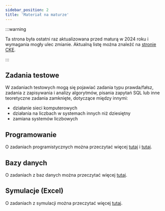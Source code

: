 ```yaml
---
sidebar_position: 2
title: 'Materiał na maturze'
---
```


:::warning

Ta strona była ostatni raz aktualizowana przed maturą w 2024 roku i wymagania
mogły ulec zmianie. Aktualną listę można znaleźć na [stronie CKE](https://cke.gov.pl/egzamin-maturalny/egzamin-maturalny-w-formule-2023/podstawa-programowa/).

:::

## Zadania testowe

W zadaniach testowych mogą się pojawiać zadania typu prawda/fałsz, zadania
z zapisywania i analizy algorytmów, pisania zapytań SQL lub inne teoretyczne
zadania zamknięte, dotyczące między innymi:
- działanie sieci komputerowych
- działania na liczbach w systemach innych niż dziesiętny
- zamiana systemów liczbowych 

## Programowanie

O zadaniach programistycznych można przeczytać więcej [tutaj](../1-programming/0-wstep.md)
i [tutaj](../2-algorythimcs/0-wstep.md).

## Bazy danych

O zadaniach z baz danych można przeczytać więcej [tutaj](../3-databases/0-wstep.md).

## Symulacje (Excel)

O zadaniach z symulacji można przeczytać więcej [tutaj](../4-excel/0-wstep.md).
